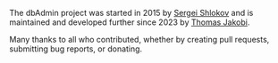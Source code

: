 The dbAdmin project was started in 2015 by
[Sergei Shlokov](https://github.com/sergant210) and is maintained and developed
further since 2023 by [Thomas Jakobi](https://github.com/jako).

Many thanks to all who contributed, whether by creating pull requests,
submitting bug reports, or donating.
